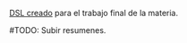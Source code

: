 [DSL creado](https://github.com/originalnicodr/DSL-Image-blending) para el trabajo final de la materia.

#TODO: Subir resumenes.